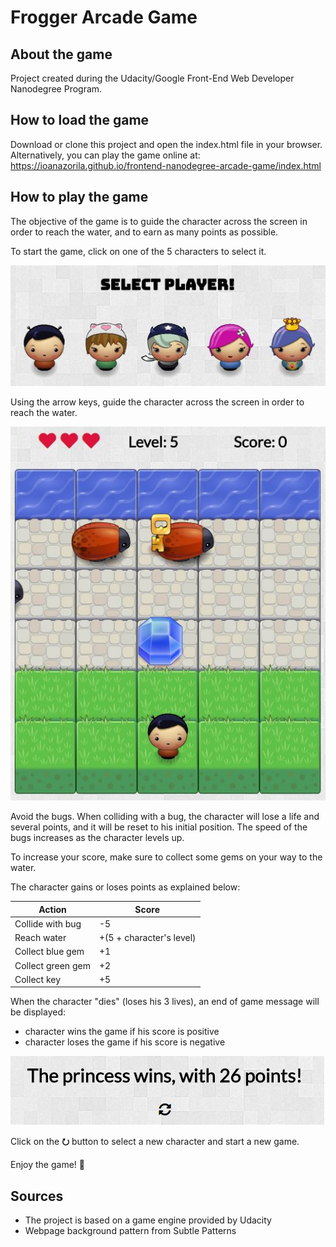 # Frogger Arcade Game

## About the game
Project created during the Udacity/Google Front-End Web Developer Nanodegree Program.

## How to load the game
Download or clone this project and open the index.html file in your browser.
Alternatively, you can play the game online at: https://ioanazorila.github.io/frontend-nanodegree-arcade-game/index.html

## How to play the game
The objective of the game is to guide the character across the screen in order to reach the water, and to earn as many points as possible.

To start the game, click on one of the 5 characters to select it.

<img src="images/select_player.jpg">

Using the arrow keys, guide the character across the screen in order to reach the water.

<img src="images/gameplay.jpg">

Avoid the bugs. When colliding with a bug, the character will lose a life and several points, and it will be reset to his initial position.
The speed of the bugs increases as the character levels up.

To increase your score, make sure to collect some gems on your way to the water.

The character gains or loses points as explained below:

|       Action        |          Score           |
|---------------------|--------------------------|
| Collide with bug    | -5                       |
| Reach water         | +(5 + character's level) |
| Collect blue gem    | +1                       |
| Collect green gem   | +2                       |
| Collect key         | +5                       |

When the character "dies" (loses his 3 lives), an end of game message will be displayed:
- character wins the game if his score is positive
- character loses the game if his score is negative

<img src="images/end_game.jpg">

Click on the **⭮** button to select a new character and start a new game.

Enjoy the game! 🙂

## Sources
- The project is based on a game engine provided by Udacity
- Webpage background pattern from Subtle Patterns
